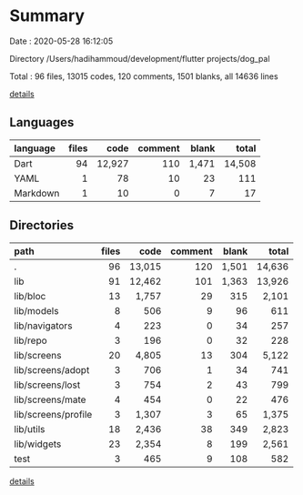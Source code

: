 # Summary

Date : 2020-05-28 16:12:05

Directory /Users/hadihammoud/development/flutter projects/dog_pal

Total : 96 files,  13015 codes, 120 comments, 1501 blanks, all 14636 lines

[details](details.md)

## Languages
| language | files | code | comment | blank | total |
| :--- | ---: | ---: | ---: | ---: | ---: |
| Dart | 94 | 12,927 | 110 | 1,471 | 14,508 |
| YAML | 1 | 78 | 10 | 23 | 111 |
| Markdown | 1 | 10 | 0 | 7 | 17 |

## Directories
| path | files | code | comment | blank | total |
| :--- | ---: | ---: | ---: | ---: | ---: |
| . | 96 | 13,015 | 120 | 1,501 | 14,636 |
| lib | 91 | 12,462 | 101 | 1,363 | 13,926 |
| lib/bloc | 13 | 1,757 | 29 | 315 | 2,101 |
| lib/models | 8 | 506 | 9 | 96 | 611 |
| lib/navigators | 4 | 223 | 0 | 34 | 257 |
| lib/repo | 3 | 196 | 0 | 32 | 228 |
| lib/screens | 20 | 4,805 | 13 | 304 | 5,122 |
| lib/screens/adopt | 3 | 706 | 1 | 34 | 741 |
| lib/screens/lost | 3 | 754 | 2 | 43 | 799 |
| lib/screens/mate | 4 | 454 | 0 | 22 | 476 |
| lib/screens/profile | 3 | 1,307 | 3 | 65 | 1,375 |
| lib/utils | 18 | 2,436 | 38 | 349 | 2,823 |
| lib/widgets | 23 | 2,354 | 8 | 199 | 2,561 |
| test | 3 | 465 | 9 | 108 | 582 |

[details](details.md)